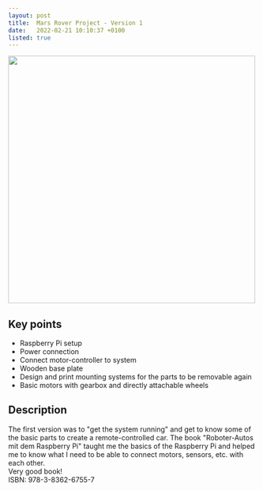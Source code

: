 ```yaml
---
layout: post
title:  Mars Rover Project - Version 1
date:   2022-02-21 10:10:37 +0100
listed: true
---
```

<img src="{{ '/assets/mars_rover_project/version_1.jpeg' | relative_url }}" height="500" >

## Key points
- Raspberry Pi setup
- Power connection
- Connect motor-controller to system
- Wooden base plate 
- Design and print mounting systems for the parts to be removable again
- Basic motors with gearbox and directly attachable wheels

## Description
The first version was to "get the system running" and get to know some of the basic parts to create a remote-controlled car.
The book "Roboter-Autos mit dem Raspberry Pi" taught me the basics of the Raspberry Pi and helped me to know what I need to be able to connect motors, sensors, etc. with each other.  
Very good book!  
ISBN: 978-3-8362-6755-7